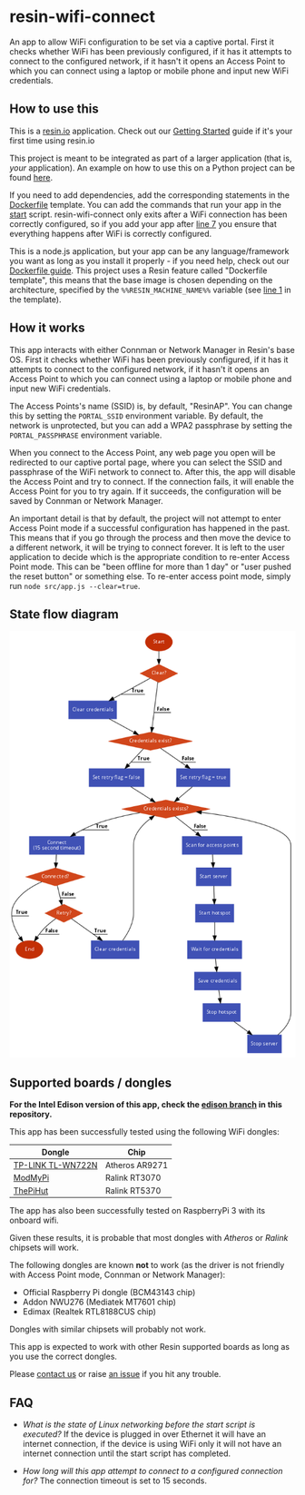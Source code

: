 # resin-wifi-connect
An app to allow WiFi configuration to be set via a captive portal. First it checks whether WiFi has been previously configured, if it has it attempts to connect to the configured network, if it hasn't it opens an Access Point to which you can connect using a laptop or mobile phone and input new WiFi credentials.


## How to use this
This is a [resin.io](http://resin.io) application. Check out our [Getting Started](http://docs.resin.io/#/pages/installing/gettingStarted.md) guide if it's your first time using resin.io

This project is meant to be integrated as part of a larger application (that is, _your_ application). An example on how to use this on a Python project can be found [here](https://github.com/resin-io-projects/resin-wifi-connect-example).

If you need to add dependencies, add the corresponding statements in the [Dockerfile](./Dockerfile.template) template. You can add the commands that run your app in the [start](./start) script. resin-wifi-connect only exits after a WiFi connection has been correctly configured, so if you add your app after [line 7](./start#L7) you ensure that everything happens after WiFi is correctly configured.

This is a node.js application, but your app can be any language/framework you want as long as you install it properly - if you need help, check out our [Dockerfile guide](http://docs.resin.io/#/pages/using/dockerfile.md). This project uses a Resin feature called "Dockerfile template", this means that the base image is chosen depending on the architecture, specified by the `%%RESIN_MACHINE_NAME%%` variable (see [line 1](./Dockerfile.template#L1) in the template).

## How it works
This app interacts with either Connman or Network Manager in Resin's base OS. First it checks whether WiFi has been previously configured, if it has it attempts to connect to the configured network, if it hasn't it opens an Access Point to which you can connect using a laptop or mobile phone and input new WiFi credentials.

The Access Points's name (SSID) is, by default, "ResinAP". You can change this by setting the `PORTAL_SSID` environment variable. By default, the network is unprotected, but you can add a WPA2 passphrase by setting the `PORTAL_PASSPHRASE` environment variable.

When you connect to the Access Point, any web page you open will be redirected to our captive portal page, where you can select the SSID and passphrase of the WiFi network to connect to. After this, the app will disable the Access Point and try to connect. If the connection fails, it will enable the Access Point for you to try again. If it succeeds, the configuration will be saved by Connman or Network Manager.
         
An important detail is that by default, the project will not attempt to enter Access Point mode if a successful configuration has happened in the past. This means that if you go through the process and then move the device to a different network, it will be trying to connect forever. It is left to the user application to decide which is the appropriate condition to re-enter Access Point mode. This can be "been offline for more than 1 day" or "user pushed the reset button" or something else. To re-enter access point mode, simply run `node src/app.js --clear=true`.

## State flow diagram
![State flow diagram](./images/flow.png?raw=true)


## Supported boards / dongles
**For the Intel Edison version of this app, check the [edison branch](https://github.com/resin-io/resin-wifi-connect/tree/edison) in this repository.**

This app has been successfully tested using the following WiFi dongles:

Dongle                                     | Chip
-------------------------------------------|-------------------
[TP-LINK TL-WN722N](http://bit.ly/1P1MdAG) | Atheros AR9271
[ModMyPi](http://bit.ly/1gY3IHF)           | Ralink RT3070
[ThePiHut](http://bit.ly/1LfkCgZ)          | Ralink RT5370

The app has also been successfully tested on RaspberryPi 3 with its onboard wifi.

Given these results, it is probable that most dongles with *Atheros* or *Ralink* chipsets will work.

The following dongles are known **not** to work (as the driver is not friendly with Access Point mode, Connman or Network Manager):

* Official Raspberry Pi dongle (BCM43143 chip)
* Addon NWU276 (Mediatek MT7601 chip)
* Edimax (Realtek RTL8188CUS chip)

Dongles with similar chipsets will probably not work.

This app is expected to work with other Resin supported boards as long as you use the correct dongles.

Please [contact us](https://resin.io/community/) or raise [an issue](https://github.com/resin-io/resin-wifi-connect/issues) if you hit any trouble.

## FAQ
* *What is the state of Linux networking before the start script is executed?*
If the device is plugged in over Ethernet it will have an internet connection, if the device is using WiFi only it will not have an internet connection until the start script has completed.

* *How long will this app attempt to connect to a configured connection for?*
The connection timeout is set to 15 seconds.

